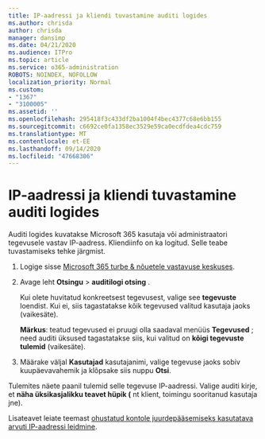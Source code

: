 ```yaml
---
title: IP-aadressi ja kliendi tuvastamine auditi logides
ms.author: chrisda
author: chrisda
manager: dansimp
ms.date: 04/21/2020
ms.audience: ITPro
ms.topic: article
ms.service: o365-administration
ROBOTS: NOINDEX, NOFOLLOW
localization_priority: Normal
ms.custom:
- "1367"
- "3100005"
ms.assetid: ''
ms.openlocfilehash: 295418f3c433df2ba1004f4bec4377c68e6bb155
ms.sourcegitcommit: c6692ce0fa1358ec3529e59ca0ecdfdea4cdc759
ms.translationtype: MT
ms.contentlocale: et-EE
ms.lasthandoff: 09/14/2020
ms.locfileid: "47668306"
---
```

# <a name="identify-ip-address-and-client-in-audit-logs"></a>IP-aadressi ja kliendi tuvastamine auditi logides

Auditi logides kuvatakse Microsoft 365 kasutaja või administraatori tegevusele vastav IP-aadress. Kliendiinfo on ka logitud. Selle teabe tuvastamiseks tehke järgmist.

1. Logige sisse [Microsoft 365 turbe & nõuetele vastavuse keskuses](https://protection.office.com/).

2. Avage leht **Otsingu**  >  **auditilogi otsing** .

   Kui olete huvitatud konkreetsest tegevusest, valige see **tegevuste** loendist. Kui ei, siis tagastatakse kõik tegevused valitud kasutaja jaoks (vaikesäte).

   **Märkus**: teatud tegevused ei pruugi olla saadaval menüüs **Tegevused** ; need auditi üksused tagastatakse siis, kui valitud on **kõigi tegevuste tulemid** (vaikesäte).

3. Määrake väljal **Kasutajad** kasutajanimi, valige tegevuse jaoks sobiv kuupäevavahemik ja klõpsake siis nuppu **Otsi**.

Tulemites näete paanil tulemid selle tegevuse IP-aadressi. Valige auditi kirje, et **näha üksikasjalikku teavet hüpik (** nt klient, toimingu sooritanud kasutaja jne).

Lisateavet leiate teemast [ohustatud kontole juurdepääsemiseks kasutatava arvuti IP-aadressi leidmine](https://docs.microsoft.com/microsoft-365/compliance/auditing-troubleshooting-scenarios#find-the-ip-address-of-the-computer-used-to-access-a-compromised-account).
